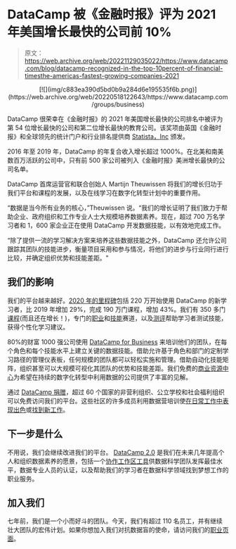 # DataCamp 被《金融时报》评为 2021 年美国增长最快的公司前 10%

> 原文：<https://web.archive.org/web/20221129035022/https://www.datacamp.com/blog/datacamp-recognized-in-the-top-10percent-of-financial-timesthe-americas-fastest-growing-companies-2021>

<center>[![](img/c883ea390d5bd0b9a284d6e195535f6b.png)](https://web.archive.org/web/20220518122643/https://www.datacamp.com/groups/business)</center>

DataCamp 很荣幸在《金融时报》的 2021 年美国增长最快的公司排名中被评为第 54 位增长最快的公司和第二位增长最快的教育公司。该奖项由英国《金融时报》和全球领先的统计门户和行业排名提供商 [Statista，Inc](https://web.archive.org/web/20220518122643/https://www.statista.com/) 颁发。

2016 年至 2019 年，DataCamp 的年复合收入增长超过 1000%。在北美和南美数百万活跃的公司中，只有前 500 家公司被列入《金融时报》美洲增长最快的公司名单。

DataCamp 首席运营官和联合创始人 Martijn Theuwissen 将我们的增长归功于我们平台和课程的发展，以及在线学习在数字化转型计划中的重要作用。

“数据是当今所有业务的核心，”Theuwissen 说。“我们的增长证明了我们致力于帮助企业、政府组织和工作专业人士大规模培养数据素养。现在，超过 700 万名学习者和 1，600 家企业正在使用 DataCamp 开发数据技能，以有效地完成工作。

“除了提供一流的学习解决方案来培养这些数据技能之外，DataCamp 还允许公司跟踪其团队的技能进步，衡量项目采用和参与情况，将他们的进步与行业同行进行比较，并确定组织优势和技能差距。"

## 我们的影响

我们的平台越来越好。[2020 年的里程碑](https://web.archive.org/web/20220518122643/https://www.datacamp.com/community/blog/2020-year-in-review)包括 220 万开始使用 DataCamp 的新学习者，比 2019 年增加 29%，完成 190 万门课程，增加 43%。我们有 350 多门[课程](https://web.archive.org/web/20220518122643/https://www.datacamp.com/courses)(而且还在增长！)，专门的[职业](https://web.archive.org/web/20220518122643/https://www.datacamp.com/tracks/career)和[技能](https://web.archive.org/web/20220518122643/https://www.datacamp.com/tracks/skill)赛道，以及[测评](https://web.archive.org/web/20220518122643/http://datacamp.com/signal)帮助学习者测试技能，获得个性化学习建议。

80%的财富 1000 强公司使用 [DataCamp for Business](https://web.archive.org/web/20220518122643/https://www.datacamp.com/groups/business) 来培训他们的团队，在每个角色和每个技能水平上建立关键的数据技能。借助允许基于角色和部门的定制学习路径的管理仪表板，任何规模的团队都可以轻松实施和管理。借助自动化技能矩阵，组织甚至可以大规模可视化其团队的优势和技能差距。我们免费的[商业资源中心](https://web.archive.org/web/20220518122643/https://www.datacamp.com/resources/)为希望在持续的数字化转型中利用数据的公司提供了丰富的见解。

通过 [DataCamp 捐赠](https://web.archive.org/web/20220518122643/https://www.datacamp.com/community/blog/datacamp-donates)，超过 60 个国家的非营利组织、公立学校和社会福利组织可以免费访问我们的平台。这些社区的许多成员利用数据营培训使[在日常工作中表现出色](https://web.archive.org/web/20220518122643/https://www.datacamp.com/community/blog/datacamp-donates-50-partners)或[找到新工作](https://web.archive.org/web/20220518122643/https://www.datacamp.com/community/blog/dcdonates-launchcode)。

## 下一步是什么

不用说，我们会继续改进我们的平台。 [DataCamp 2.0](https://web.archive.org/web/20220518122643/https://www.datacamp.com/community/blog/datacamp-2-0) 是我们在未来几年提高个人和组织数据素养的愿景，包括一个[协作工作区工具](https://web.archive.org/web/20220518122643/https://www.datacamp.com/community/blog/collaboration)供数据科学团队发挥最佳水平，数据专业人员的认证，以及帮助我们的学习者在数据科学领域找到梦想工作的职业服务。

## 加入我们

七年前，我们是一个小而好斗的团队。今天，我们有超过 110 名员工，并有继续壮大团队的宏伟计划。如果你想加入我们对抗数据盲的使命，请访问我们的[职业页面](https://web.archive.org/web/20220518122643/https://www.datacamp.com/careers)。